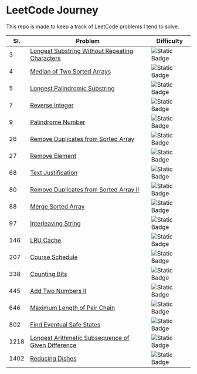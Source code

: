 # LeetCode Journey

This repo is made to keep a track of LeetCode problems I tend to solve.

|Sl.|Problem|Difficulty|
|---|---|---|
|3|[Longest Substring Without Repeating Characters](problems/longest-substring-without-repeating-characters)|![Static Badge](https://img.shields.io/badge/Medium-yellow)|
|4|[Median of Two Sorted Arrays](problems/median-of-two-sorted-arrays)|![Static Badge](https://img.shields.io/badge/Hard-red)|
|5|[Longest Palindromic Substring](problems/longest-palindromic-substring)|![Static Badge](https://img.shields.io/badge/Medium-yellow)|
|7|[Reverse Integer](problems/reverse-integer)|![Static Badge](https://img.shields.io/badge/Medium-yellow)|
|9|[Palindrome Number](problems/palindrome-number)|![Static Badge](https://img.shields.io/badge/Easy-green)|
|26|[Remove Duplicates from Sorted Array](problems/remove-duplicates-from-sorted-array)|![Static Badge](https://img.shields.io/badge/Easy-green)|
|27|[Remove Element](problems/remove-element)|![Static Badge](https://img.shields.io/badge/Easy-green)|
|68|[Text Justification](problems/text-justification)|![Static Badge](https://img.shields.io/badge/Hard-red)|
|80|[Remove Duplicates from Sorted Array II](problems/remove-duplicates-from-sorted-array-ii)|![Static Badge](https://img.shields.io/badge/Medium-yellow)|
|88|[Merge Sorted Array](problems/merge-sorted-array)|![Static Badge](https://img.shields.io/badge/Easy-green)|
|97|[Interleaving String](problems/interleaving-string)|![Static Badge](https://img.shields.io/badge/Medium-yellow)|
|146|[LRU Cache](problems/lru-cache)|![Static Badge](https://img.shields.io/badge/Medium-yellow)|
|207|[Course Schedule](problems/course-schedule)|![Static Badge](https://img.shields.io/badge/Medium-yellow)|
|338|[Counting Bits](problems/counting-bits)|![Static Badge](https://img.shields.io/badge/Easy-green)|
|445|[Add Two Numbers II](problems/add-two-numbers-ii)|![Static Badge](https://img.shields.io/badge/Medium-yellow)|
|646|[Maximum Length of Pair Chain](problems/maximum-length-of-pair-chain)|![Static Badge](https://img.shields.io/badge/Medium-yellow)|
|802|[Find Eventual Safe States](problems/find-eventual-safe-states)|![Static Badge](https://img.shields.io/badge/Medium-yellow)|
|1218|[Longest Arithmetic Subsequence of Given Difference](problems/longest-arithmetic-subsequence-of-given-difference)|![Static Badge](https://img.shields.io/badge/Medium-yellow)|
|1402|[Reducing Dishes](problems/reducing-dishes)|![Static Badge](https://img.shields.io/badge/Hard-red)|
